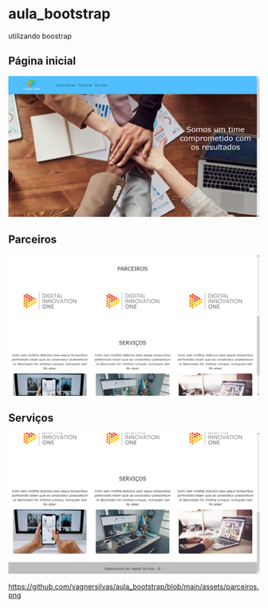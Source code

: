 # aula_bootstrap

utilizando boostrap

## Página inicial

![img](https://github.com/vagnersilvas/aula_bootstrap/blob/main/assets/quemsomos.png)

## Parceiros

![img](https://github.com/vagnersilvas/aula_bootstrap/blob/main/assets/parceiros.png)

## Serviços

![img](https://github.com/vagnersilvas/aula_bootstrap/blob/main/assets/servicos.png)

https://github.com/vagnersilvas/aula_bootstrap/blob/main/assets/parceiros.png
